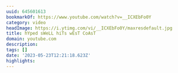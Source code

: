 ```yaml
---
uuid: 645601613
bookmarkOf: https://www.youtube.com/watch?v=__ICXEbFo0Y
category: video
headImage: https://i.ytimg.com/vi/__ICXEbFo0Y/maxresdefault.jpg
title: hYped sWeLL hiTs wEsT CoAsT
domain: youtube.com
description: 
tags: []
date: '2023-05-23T12:21:18.623Z'
highlights: 
---
```




